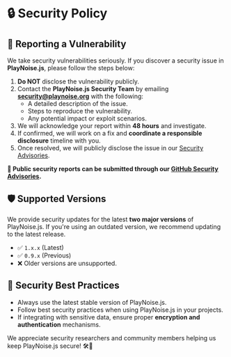 # 🔒 Security Policy

## 📢 Reporting a Vulnerability

We take security vulnerabilities seriously. If you discover a security issue in **PlayNoise.js**, please follow the steps below:

1. **Do NOT** disclose the vulnerability publicly.
2. Contact the **PlayNoise.js Security Team** by emailing **security@playnoise.org** with the following:
   - A detailed description of the issue.
   - Steps to reproduce the vulnerability.
   - Any potential impact or exploit scenarios.
3. We will acknowledge your report within **48 hours** and investigate.
4. If confirmed, we will work on a fix and **coordinate a responsible disclosure** timeline with you.
5. Once resolved, we will publicly disclose the issue in our [Security Advisories](https://github.com/PlayNoise/PlayNoise.js/security/advisories).

**🔗 Public security reports can be submitted through our [GitHub Security Advisories](https://github.com/PlayNoise/PlayNoise.js/security/advisories).**

## 🛡 Supported Versions
We provide security updates for the latest **two major versions** of PlayNoise.js. If you're using an outdated version, we recommend updating to the latest release.

- ✅ `1.x.x` (Latest)
- ✅ `0.9.x` (Previous)
- ❌ Older versions are unsupported.

## 🔑 Security Best Practices
- Always use the latest stable version of PlayNoise.js.
- Follow best security practices when using PlayNoise.js in your projects.
- If integrating with sensitive data, ensure proper **encryption and authentication** mechanisms.

We appreciate security researchers and community members helping us keep PlayNoise.js secure! 🛠💙
